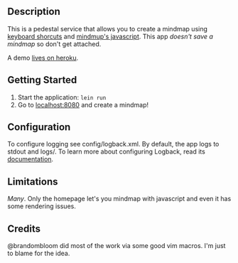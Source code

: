 ## Description

This is a pedestal service that allows you to create a mindmap using
[keyboard shorcuts](http://blog.mindmup.com/p/keyboard-shortcuts.html)
and [mindmup's javascript](https://github.com/mindmup/mindmup). This
app *doesn't save a mindmap* so don't get attached.

A demo [lives on heroku](http://mindmup-pedestal.herokuapp.com/).

## Getting Started

1. Start the application: `lein run`
2. Go to [localhost:8080](http://localhost:8080/) and create a mindmap!

## Configuration

To configure logging see config/logback.xml. By default, the app logs to stdout and logs/.
To learn more about configuring Logback, read its
[documentation](http://logback.qos.ch/documentation.html).

## Limitations
*Many*. Only the homepage let's you mindmap with javascript and even it has some rendering issues.

## Credits

@brandombloom did most of the work via some good vim macros. I'm just to blame for the idea.
